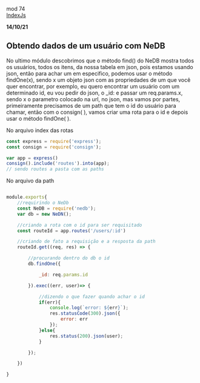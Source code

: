 mod 74 <br>[IndexJs](../IndexJs.md)

**14/10/21**

<h2>Obtendo dados de um usuário com NeDB</h2>

No ultimo módulo descobrimos que o método find() do NeDB mostra todos os usuários, todos os itens, da nossa tabela em json, pois estamos usando json, então para achar um em especifico, podemos usar o método findOne(x), sendo x um objeto json com as propriedades de um que você quer encontrar, por exemplo, eu quero encontrar um usuário com um determinado id, eu vou pedir do json, o _id: e passar um req.params.x, sendo x o parametro colocado na url, no json, mas vamos por partes, primeiramente precisamos de um path que tem o id do usuário para chamar, então com o 
consign( ), vamos criar uma rota para o id e depois usar o método findOne( ).

No arquivo index das rotas
~~~js
const express = require('express');
const consign = require('consign');

var app = express()
consign().include('routes').into(app);
// sendo routes a pasta com as paths

~~~

No arquivo da path
~~~js

module.exports{
    //requirindo o NeDb
    const NeDB = require('nedb');
    var db = new NeDN();

    //criando a rota com o id para ser requisitado
    const routeId = app.routes('/users/:id')

    //criando de fato a requisição e a resposta da path
    routeId.get((req, res) => {

        //procurando dentro do db o id
        db.findOne({

            _id: req.params.id

        }).exec((err, user)=> {

            //dizendo o que fazer quando achar o id
            if(err){
                console.log(`error: ${err}`);
                res.statusCode(300).json({
                    error: err
                });
            }else{
                res.status(200).json(user);
            }

        }); 

    })

}
~~~